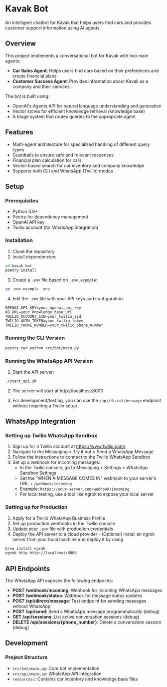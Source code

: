 # Kavak Bot

An intelligent chatbot for Kavak that helps users find cars and provides customer support information using AI agents.

## Overview

This project implements a conversational bot for Kavak with two main agents:
- **Car Sales Agent**: Helps users find cars based on their preferences and create financial plans
- **Customer Success Agent**: Provides information about Kavak as a company and their services

The bot is built using:
- OpenAI's Agents API for natural language understanding and generation
- Vector stores for efficient knowledge retrieval (knowledge base)
- A triage system that routes queries to the appropriate agent

## Features

- Multi-agent architecture for specialized handling of different query types
- Guardrails to ensure safe and relevant responses
- Financial plan calculation for cars
- Vector-based search for car inventory and company knowledge
- Supports both CLI and WhatsApp (Twilio) modes

## Setup

### Prerequisites

- Python 3.9+
- Poetry for dependency management
- OpenAI API key
- Twilio account (for WhatsApp integration)

### Installation

1. Clone the repository
2. Install dependencies:
```bash
cd kavak_bot
poetry install
```

3. Create a `.env` file based on `.env.example`:
```bash
cp .env.example .env
```

4. Edit the `.env` file with your API keys and configuration:
```
OPENAI_API_KEY=your_openai_api_key
KB_URL=your_knowledge_base_url
TWILIO_ACCOUNT_SID=your_twilio_sid
TWILIO_AUTH_TOKEN=your_twilio_token
TWILIO_PHONE_NUMBER=your_twilio_phone_number
```

### Running the CLI Version

```bash
poetry run python src/bot/main.py
```

### Running the WhatsApp API Version

1. Start the API server:
```bash
./start_api.sh
```

2. The server will start at http://localhost:8000

3. For development/testing, you can use the `/api/direct/message` endpoint without requiring a Twilio setup.

## WhatsApp Integration

### Setting up Twilio WhatsApp Sandbox

1. Sign up for a Twilio account at https://www.twilio.com/
2. Navigate to the Messaging > Try it out > Send a WhatsApp Message
3. Follow the instructions to connect to the Twilio WhatsApp Sandbox
4. Set up a webhook for incoming messages:
   - In the Twilio console, go to Messaging > Settings > WhatsApp Sandbox Settings
   - Set the "WHEN A MESSAGE COMES IN" webhook to your server's URL + `/webhook/incoming`
   - Example: `https://your-server.com/webhook/incoming`
   - For local testing, use a tool like ngrok to expose your local server

### Setting up for Production

1. Apply for a Twilio WhatsApp Business Profile
2. Set up production webhooks in the Twilio console
3. Update your `.env` file with production credentials
4. Deploy the API server to a cloud provider - (Optional) Install an ngrok server from your local machine and deploy it by using
   
```bash
brew install ngrok
ngrok http http://localhost:8000
```

## API Endpoints

The WhatsApp API exposes the following endpoints:

- **POST /webhook/incoming**: Webhook for incoming WhatsApp messages
- **POST /webhook/status**: Webhook for message status updates
- **POST /api/direct/message**: Test endpoint for sending messages without WhatsApp
- **POST /api/send**: Send a WhatsApp message programmatically (debug)
- **GET /api/sessions**: List active conversation sessions (debug)
- **DELETE /api/sessions/{phone_number}**: Delete a conversation session (debug)

## Development

### Project Structure

- `src/bot/main.py`: Core bot implementation
- `src/api/main.py`: WhatsApp API integration
- `resources/`: Contains car inventory and knowledge base files
